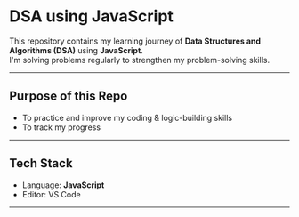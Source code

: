 # DSA using JavaScript
This repository contains my learning journey of **Data Structures and Algorithms (DSA)** using **JavaScript**.  
I'm solving problems regularly to strengthen my problem-solving skills.

---

## Purpose of this Repo

-  To practice and improve my coding & logic-building skills
-  To track my progress

---

## Tech Stack

- Language: **JavaScript**
- Editor: VS Code  

---